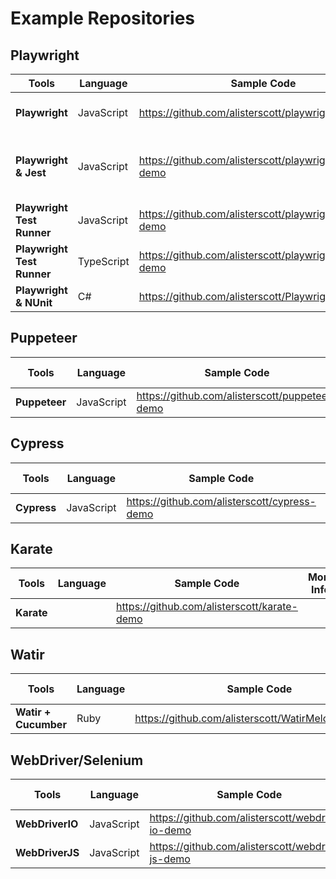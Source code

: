# Example Repositories

## Playwright

| Tools                      | Language   | Sample Code                                               | More Info                             |
| -------------------------- | ---------- | --------------------------------------------------------- | ------------------------------------- |
| **Playwright**             | JavaScript | <https://github.com/alisterscott/playwright-demo>         | Original - no test runner             |
| **Playwright & Jest**      | JavaScript | <https://github.com/alisterscott/playwright-jest-demo>    | Before Playwright Test Runner existed |
| **Playwright Test Runner** | JavaScript | <https://github.com/alisterscott/playwright-test-demo>    |                                       |
| **Playwright Test Runner** | TypeScript | <https://github.com/alisterscott/playwright-test-ts-demo> |                                       |
| **Playwright & NUnit**     | C#         | <https://github.com/alisterscott/PlaywrightNunitDemo>     |                                       |

## Puppeteer

| Tools         | Language   | Sample Code                                      | More Info |
| ------------- | ---------- | ------------------------------------------------ | --------- |
| **Puppeteer** | JavaScript | <https://github.com/alisterscott/puppeteer-demo> |           |

## Cypress

| Tools       | Language   | Sample Code                                    | More Info |
| ----------- | ---------- | ---------------------------------------------- | --------- |
| **Cypress** | JavaScript | <https://github.com/alisterscott/cypress-demo> |           |

## Karate

| Tools      | Language | Sample Code                                   | More Info |
| ---------- | -------- | --------------------------------------------- | --------- |
| **Karate** |          | <https://github.com/alisterscott/karate-demo> |           |

## Watir

| Tools                | Language | Sample Code                                          | More Info |
| -------------------- | -------- | ---------------------------------------------------- | --------- |
| **Watir + Cucumber** | Ruby     | <https://github.com/alisterscott/WatirMelonCucumber> |           |

## WebDriver/Selenium

| Tools           | Language   | Sample Code                                         | More Info |
| --------------- | ---------- | --------------------------------------------------- | --------- |
| **WebDriverIO** | JavaScript | <https://github.com/alisterscott/webdriver-io-demo> |           |
| **WebDriverJS** | JavaScript | <https://github.com/alisterscott/webdriver-js-demo> |           |
